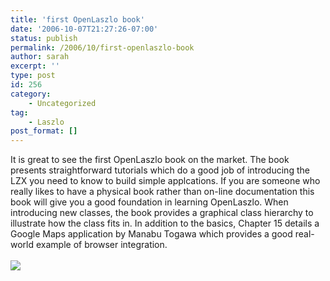 ```yaml
---
title: 'first OpenLaszlo book'
date: '2006-10-07T21:27:26-07:00'
status: publish
permalink: /2006/10/first-openlaszlo-book
author: sarah
excerpt: ''
type: post
id: 256
category:
    - Uncategorized
tag:
    - Laszlo
post_format: []
---
```

It is great to see the first OpenLaszlo book on the market. The book presents straightforward tutorials which do a good job of introducing the LZX you need to know to build simple applcations. If you are someone who really likes to have a physical book rather than on-line documentation this book will give you a good foundation in learning OpenLaszlo. When introducing new classes, the book provides a graphical class hierarchy to illustrate how the class fits in. In addition to the basics, Chapter 15 details a Google Maps application by Manabu Togawa which provides a good real-world example of browser integration.  
<a>  
![](http://ec1.images-amazon.com/images/P/0975212869.01._AA240_SCLZZZZZZZ_V54363090_.jpg)  
</a>